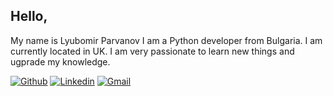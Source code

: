 ## Hello,
   My name is Lyubomir Parvanov I am a Python developer from Bulgaria.
   I am currently located in UK. I am very passionate to learn new things 
   and ugprade my knowledge.
   
<!-- Your badges
You can use the website to generate badges: https://shields.io/
-->

[![Github](https://img.shields.io/badge/-Github-000?style=flat&logo=Github&logoColor=white)](https://github.com/lyuboparvanov)
[![Linkedin](https://img.shields.io/badge/-LinkedIn-blue?style=flat&logo=Linkedin&logoColor=white)](https://www.linkedin.com/in/lyubomir-parvanov-75903a251/)
[![Gmail](https://img.shields.io/badge/-Gmail-c14438?style=flat&logo=Gmail&logoColor=white)](mailto:lyuboparvanovv@gmail.com)
